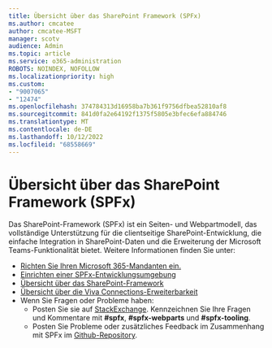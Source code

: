 ```yaml
---
title: Übersicht über das SharePoint Framework (SPFx)
ms.author: cmcatee
author: cmcatee-MSFT
manager: scotv
audience: Admin
ms.topic: article
ms.service: o365-administration
ROBOTS: NOINDEX, NOFOLLOW
ms.localizationpriority: high
ms.custom:
- "9007065"
- "12474"
ms.openlocfilehash: 374784313d16958ba7b361f9756dfbea52810af8
ms.sourcegitcommit: 841d0fa2e64192f1375f5805e3bfec6efa884746
ms.translationtype: MT
ms.contentlocale: de-DE
ms.lasthandoff: 10/12/2022
ms.locfileid: "68558669"
---
```

# <a name="overview-of-the-sharepoint-framework-spfx"></a>Übersicht über das SharePoint Framework (SPFx)

Das SharePoint-Framework (SPFx) ist ein Seiten- und Webpartmodell, das vollständige Unterstützung für die clientseitige SharePoint-Entwicklung, die einfache Integration in SharePoint-Daten und die Erweiterung der Microsoft Teams-Funktionalität bietet. Weitere Informationen finden Sie unter:

- [Richten Sie Ihren Microsoft 365-Mandanten ein.](https://docs.microsoft.com/sharepoint/dev/spfx/set-up-your-developer-tenant)
- [Einrichten einer SPFx-Entwicklungsumgebung](https://docs.microsoft.com/sharepoint/dev/spfx/set-up-your-development-environment)
- [Übersicht über das SharePoint-Framework](https://learn.microsoft.com/sharepoint/dev/spfx/sharepoint-framework-overview)
- [Übersicht über die Viva Connections-Erweiterbarkeit](https://learn.microsoft.com/sharepoint/dev/spfx/viva/overview-viva-connections)
- Wenn Sie Fragen oder Probleme haben:
    - Posten Sie sie auf [StackExchange](https://aka.ms/StackExchange). Kennzeichnen Sie Ihre Fragen und Kommentare mit **#spfx**, **#spfx-webparts** und **#spfx-tooling**.
    - Posten Sie Probleme oder zusätzliches Feedback im Zusammenhang mit SPFx im [Github-Repository](https://aka.ms/Githubrepo). 